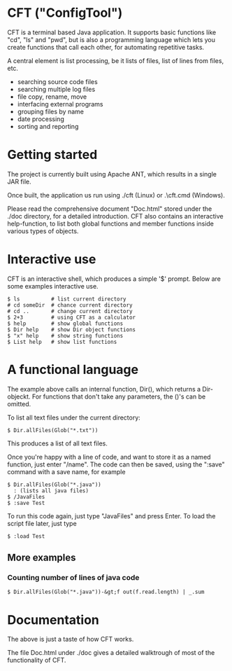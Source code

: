 # CFT ("ConfigTool")

CFT is a terminal based Java application.
It supports basic functions like "cd", "ls" and "pwd", but is also a programming language which lets you 
create functions that call each other, for automating repetitive tasks.

A central element is list processing, be it lists of files, list of lines from files, etc. 

- searching source code files
- searching multiple log files
- file copy, rename, move
- interfacing external programs
- grouping files by name
- date processing
- sorting and reporting
 

# Getting started

The project is currently built using Apache ANT, which results in a single JAR file.

Once built, the application us run using ./cft (Linux) or .\cft.cmd (Windows).

Please read the comprehensive document "Doc.html" stored under the ./doc directory, for
a detailed introduction. CFT also contains an interactive help-function, to list both
global functions and member functions inside various types of objects. 


# Interactive use

CFT is an interactive shell, which
produces a simple '$' prompt. Below are some examples interactive use.
```
$ ls          # list current directory
# cd someDir  # chance current directory
# cd ..       # change current directory
$ 2+3         # using CFT as a calculator
$ help        # show global functions
$ Dir help    # show Dir object functions
$ "x" help    # show string functions
$ List help   # show list functions
```
# A functional language

The example above calls an internal function, Dir(), which returns a Dir-objeckt. For functions
that don't take any parameters, the ()'s can be omitted.

To list all text files under the current directory:

```
$ Dir.allFiles(Glob("*.txt"))
```

This produces a list of all text files. 

Once you're happy with a line of code, and want to
store it as a named function, just enter "/name". The code can then be saved, using the 
":save" command with a save name, for example

```
$ Dir.allFiles(Glob("*.java"))
  : (lists all java files)
$ /JavaFiles
$ :save Test
```

To run this code again, just type "JavaFiles" and press Enter. To load the script file
later, just type

```
$ :load Test
```

## More examples

### Counting number of lines of java code

```
$ Dir.allFiles(Glob("*.java"))-&gt;f out(f.read.length) | _.sum
```



# Documentation

The above is just a taste of how CFT works. 

The file Doc.html under ./doc gives a detailed walktrough of most of the functionality
of CFT.




